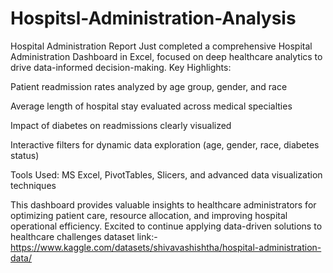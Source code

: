 # Hospitsl-Administration-Analysis
 Hospital Administration Report Just completed a comprehensive Hospital Administration Dashboard in Excel, focused on deep healthcare analytics to drive data-informed decision-making.
 Key Highlights:

Patient readmission rates analyzed by age group, gender, and race

Average length of hospital stay evaluated across medical specialties

Impact of diabetes on readmissions clearly visualized

Interactive filters for dynamic data exploration (age, gender, race, diabetes status)

Tools Used: MS Excel, PivotTables, Slicers, and advanced data visualization techniques

This dashboard provides valuable insights to healthcare administrators for optimizing patient care, resource allocation, and improving hospital operational efficiency. Excited to continue applying data-driven solutions to healthcare challenges
dataset link:- https://www.kaggle.com/datasets/shivavashishtha/hospital-administration-data/	

